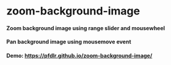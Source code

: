 # zoom-background-image
#### Zoom background image using range slider and mousewheel
#### Pan background image using mousemove event
#### Demo: https://pfdlr.github.io/zoom-background-image/
